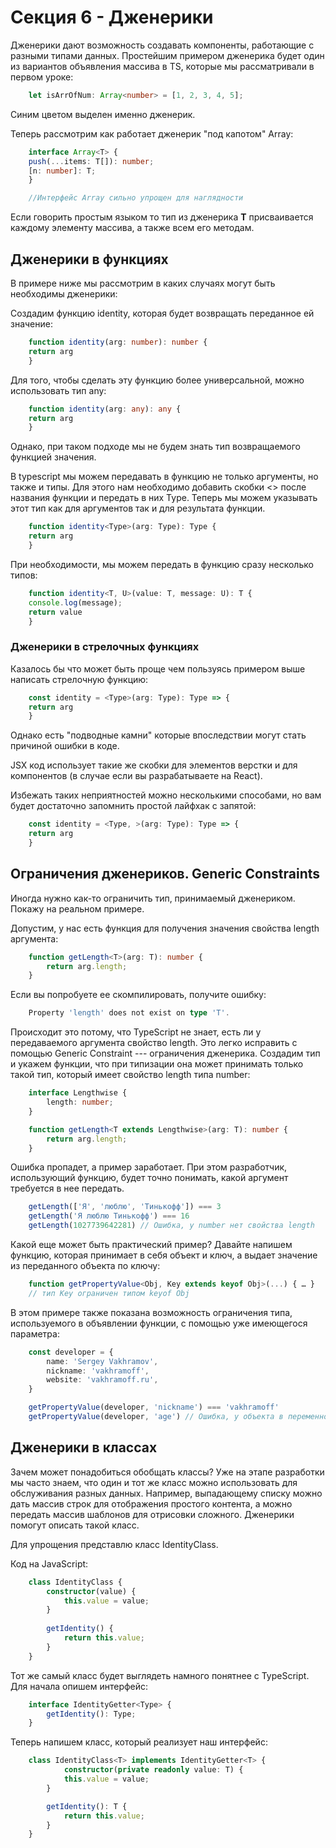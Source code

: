 # Секция 6 - Дженерики

Дженерики дают возможность создавать компоненты, работающие с разными
типами данных. Простейшим примером дженерика будет один из вариантов
объявления массива в TS, которые мы рассматривали в первом уроке:

```ts
    let isArrOfNum: Array<number> = [1, 2, 3, 4, 5];
```

Синим цветом выделен именно дженерик.

Теперь рассмотрим как работает дженерик "под капотом" Array:

```ts
    interface Array<T> {
    push(...items: T[]): number;
    [n: number]: T;
    }

    //Интерфейс Array сильно упрощен для наглядности
```

Если говорить простым языком то тип из дженерика **T** присваивается
каждому элементу массива, а также всем его методам.

## Дженерики в функциях 

В примере ниже мы рассмотрим в каких случаях могут быть необходимы
дженерики:

Создадим функцию identity, которая будет возвращать переданное ей
значение:

```ts
    function identity(arg: number): number {
    return arg
    }
```

Для того, чтобы сделать эту функцию более универсальной, можно
использовать тип any:

```ts
    function identity(arg: any): any {
    return arg
    }
```

Однако, при таком подходе мы не будем знать тип возвращаемого функцией
значения.

В typescript мы можем передавать в функцию не только аргументы, но также
и типы. Для этого нам необходимо добавить скобки \<\> после названия
функции и передать в них Type. Теперь мы можем указывать этот тип как
для аргументов так и для результата функции.

```ts
    function identity<Type>(arg: Type): Type {
    return arg
    }
```

При необходимости, мы можем передать в функцию сразу несколько типов:

```ts
    function identity<T, U>(value: T, message: U): T {
    console.log(message);
    return value
    }
```

### Дженерики в стрелочных функциях 

Казалось бы что может быть проще чем пользуясь примером выше написать
стрелочную функцию:

```ts
    const identity = <Type>(arg: Type): Type => {
    return arg
    }
```

Однако есть "подводные камни" которые впоследствии могут стать причиной
ошибки в коде.

JSX код использует такие же скобки для элементов верстки и для
компонентов (в случае если вы разрабатываете на React).

Избежать таких неприятностей можно несколькими способами, но вам будет
достаточно запомнить простой лайфхак с запятой:

```ts
    const identity = <Type, >(arg: Type): Type => {
    return arg
    }
```

## Ограничения дженериков. Generic Constraints

Иногда нужно как-то ограничить тип, принимаемый дженериком. Покажу на
реальном примере.

Допустим, у нас есть функция для получения значения свойства length
аргумента:

```ts
    function getLength<T>(arg: T): number {
        return arg.length;
    }
```

Если вы попробуете ее скомпилировать, получите ошибку:

```ts
    Property 'length' does not exist on type 'T'.
```

Происходит это потому, что TypeScript не знает, есть ли у передаваемого
аргумента свойство length. Это легко исправить с помощью Generic
Constraint --- ограничения дженерика. Создадим тип и укажем функции, что
при типизации она может принимать только такой тип, который имеет
свойство length типа number:

```ts
    interface Lengthwise {
        length: number;
    }

    function getLength<T extends Lengthwise>(arg: T): number {
        return arg.length;
    }
```

Ошибка пропадет, а пример заработает. При этом разработчик, использующий
функцию, будет точно понимать, какой аргумент требуется в нее передать.

```ts
    getLength(['Я', 'люблю', 'Тинькофф']) === 3
    getLength('Я люблю Тинькофф') === 16
    getLength(1027739642281) // Ошибка, у number нет свойства length
```

Какой еще может быть практический пример? Давайте напишем функцию,
которая принимает в себя объект и ключ, а выдает значение из переданного
объекта по ключу:

```ts
    function getPropertyValue<Obj, Key extends keyof Obj>(...) { … } 
    // тип Key ограничен типом keyof Obj
```

В этом примере также показана возможность ограничения типа,
используемого в объявлении функции, с помощью уже имеющегося параметра:

```ts
    const developer = {
        name: 'Sergey Vakhramov',
        nickname: 'vakhramoff',
        website: 'vakhramoff.ru',
    }

    getPropertyValue(developer, 'nickname') === 'vakhramoff'
    getPropertyValue(developer, 'age') // Ошибка, у объекта в переменной developer нет свойства age
```

## Дженерики в классах 

Зачем может понадобиться обобщать классы? Уже на этапе разработки мы
часто знаем, что один и тот же класс можно использовать для обслуживания
разных данных. Например, выпадающему списку можно дать массив строк для
отображения простого контента, а можно передать массив шаблонов для
отрисовки сложного. Дженерики помогут описать такой класс.

Для упрощения представлю класс IdentityClass.

Код на JavaScript:

```ts
    class IdentityClass {
        constructor(value) {
            this.value = value;
        }
    
        getIdentity() {
            return this.value;
        }
    }
```

Тот же самый класс будет выглядеть намного понятнее с TypeScript. Для
начала опишем интерфейс:

```ts
    interface IdentityGetter<Type> {
        getIdentity(): Type;
    }
```

Теперь напишем класс, который реализует наш интерфейс:

```ts
    class IdentityClass<T> implements IdentityGetter<T> {
            constructor(private readonly value: T) {
            this.value = value;
        }

        getIdentity(): T {
            return this.value;
        }
    }
```
